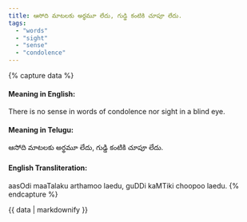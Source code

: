 ```yaml
---
title: ఆసోది మాటలకు అర్థమూ లేదు, గుడ్డి కంటికి చూపూ లేదు.
tags:
  - "words"
  - "sight"
  - "sense"
  - "condolence"
---
```


{% capture data %}
#### Meaning in English:
There is no sense in words of condolence nor sight in a blind eye.

#### Meaning in Telugu:
ఆసోది మాటలకు అర్థమూ లేదు, గుడ్డి కంటికి చూపూ లేదు.

#### English Transliteration:
aasOdi maaTalaku arthamoo laedu, guDDi kaMTiki choopoo laedu.
{% endcapture %}

<div class="notice">{{ data | markdownify }}</div>

